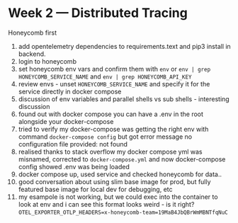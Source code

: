 # Week 2 — Distributed Tracing

Honeycomb first

1. add opentelemetry dependencies to requirements.text and pip3 install in backend.
2. login to honeycomb
3. set honeycomb env vars and confirm them with `env` or `env | grep HONEYCOMB_SERVICE_NAME` and `env | grep HONEYCOMB_API_KEY`
4. review envs - unset `HONEYCOMB_SERVICE_NAME` and specify it for the service directly in docker compose
5. discussion of env variables and parallel shells vs sub shells - interesting discussion
6. found out with docker compose you can have a .env in the root alongside your docker-compose
7. tried to verify my docker-compose was getting the right env with command `docker-compose config` but got error message no configuration file provided: not found
8. realised thanks to stack overflow my docker compose yml was misnamed, corrected to `docker-compose.yml` and now docker-compose config showed .env was being loaded
9. docker compose up, used service and checked honeycomb for data..
10. good conversation about using slim base image for prod, but fully featured base image for local dev for debugging, etc
11. my esampole is not working, but we could exec into the container to look at env and i can see this format looks weird - is it right?
    `OTEL_EXPORTER_OTLP_HEADERS=x-honeycomb-team=19MaB4JbQBrWmMBNTfqNuC`
